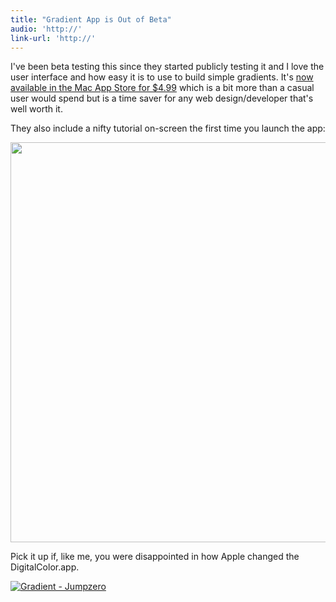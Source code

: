 ```yaml
---
title: "Gradient App is Out of Beta"
audio: 'http://'
link-url: 'http://'
---
```

<p>I've been beta testing this since they started publicly testing it and I love the user interface and how easy it is to use to build simple gradients. It's <a href="http://click.linksynergy.com/fs-bin/stat?id=6PFrOqNV4B8&offerid=146261&type=3&subid=0&tmpid=1826&RD_PARM1=http%253A%252F%252Fitunes.apple.com%252Fca%252Fapp%252Fgradient%252Fid481981128%253Fmt%253D12%2526uo%253D4%2526partnerId%253D30" target="itunes_store">now available in the Mac App Store for $4.99</a> which is a bit more than a casual user would spend but is a time saver for any web design/developer that's well worth it.</p>
<p>They also include a nifty tutorial on-screen the first time you launch the app:</p>
<p><a href="https://chrisenns.com/wp-content/uploads/2011/11/Gradient-App-Tutorial.png"><img src="https://chrisenns.com/wp-content/uploads/2011/11/Gradient-App-Tutorial-700x700.png" alt="" title="Gradient App Tutorial" width="640" height="640" class="aligncenter size-large wp-image-19844" /></a></p>
<p>Pick it up if, like me, you were disappointed in how Apple changed the DigitalColor.app.</p>
<p><a href="http://click.linksynergy.com/fs-bin/stat?id=6PFrOqNV4B8&offerid=146261&type=3&subid=0&tmpid=1826&RD_PARM1=http%253A%252F%252Fitunes.apple.com%252Fca%252Fapp%252Fgradient%252Fid481981128%253Fmt%253D12%2526uo%253D4%2526partnerId%253D30" target="itunes_store"><img src="http://ax.phobos.apple.com.edgesuite.net/images/web/linkmaker/badge_macappstore-lrg.gif" alt="Gradient - Jumpzero" style="border: 0;"/></a></p>
